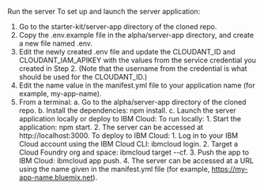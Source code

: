 Run the server
To set up and launch the server application:

1. Go to the starter-kit/server-app directory of the cloned repo.
2. Copy the .env.example file in the alpha/server-app directory, and create a new file named .env.
3. Edit the newly created .env file and update the CLOUDANT_ID and CLOUDANT_IAM_APIKEY with the values from the service credential you created in Step 2. (Note that the username from the credential is what should be used for the CLOUDANT_ID.)
4. Edit the name value in the manifest.yml file to your application name (for example, my-app-name).
5. From a terminal:
	a. Go to the alpha/server-app directory of the cloned repo.
	b. Install the dependencies: npm install.
	c. Launch the server application locally or deploy to IBM Cloud:
		To run locally:
		1. Start the application: npm start.
		2. The server can be accessed at http://localhost:3000.
		To deploy to IBM Cloud:
		1. Log in to your IBM Cloud account using the IBM Cloud CLI: ibmcloud login.
		2. Target a Cloud Foundry org and space: ibmcloud target --cf.
		3. Push the app to IBM Cloud: ibmcloud app push.
		4. The server can be accessed at a URL using the name given in the manifest.yml file (for example, https://my-app-name.bluemix.net).
